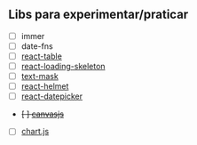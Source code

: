 
## Libs para experimentar/praticar

- [ ] immer
- [ ] date-fns
- [ ] [react-table](https://github.com/tannerlinsley/react-table/blob/master/examples/basic/src/App.js)
- [ ] [react-loading-skeleton](https://github.com/dvtng/react-loading-skeleton)
- [ ] [text-mask](https://github.com/text-mask/text-mask)
- [ ] [react-helmet](https://github.com/nfl/react-helmet)
- [ ] [react-datepicker](https://github.com/Hacker0x01/react-datepicker/)
- ~~[ ] [canvasjs](https://canvasjs.com/)~~
- [ ] [chart.js](https://github.com/chartjs/Chart.js)
